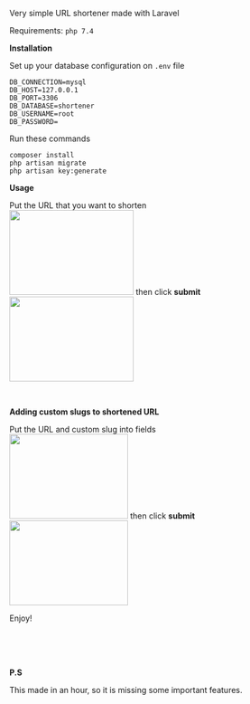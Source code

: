 Very simple URL shortener made with Laravel

Requirements: `php 7.4` 

<b>Installation</b>

Set up your database configuration on `.env` file

```
DB_CONNECTION=mysql
DB_HOST=127.0.0.1
DB_PORT=3306
DB_DATABASE=shortener
DB_USERNAME=root
DB_PASSWORD=
```

Run these commands

```
composer install
php artisan migrate
php artisan key:generate
```

<b>Usage</b>
    
Put the URL that you want to shorten
<br>
<img src="https://i.hizliresim.com/fIJCjv.png" width="220" height="150">  then click <b>submit</b> <br> <img src="https://i.hizliresim.com/zdf9a7.png" width="220" height="150">

<br>

<b>Adding custom slugs to shortened URL</b>

Put the URL and custom slug into fields
<br>
<img src="https://i.hizliresim.com/Ohdyzm.png" width="210" height="150">  then click <b>submit</b> <br> <img src="https://i.hizliresim.com/Y62IOQ.png" width="210" height=150>


Enjoy!

<br>
<br>
<br>




<b>P.S</b>

This made in an hour, so it is missing some important features.
